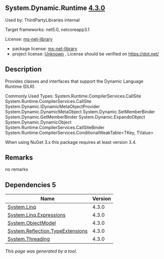System.Dynamic.Runtime [4.3.0](https://www.nuget.org/packages/System.Dynamic.Runtime/4.3.0)
--------------------

Used by: ThirdPartyLibraries internal

Target frameworks: net5.0, netcoreapp3.1

License: [ms-net-library](../../../../licenses/ms-net-library) 

- package license: [ms-net-library](http://go.microsoft.com/fwlink/?LinkId=329770) 
- project license: [Unknown](https://dot.net/) , License should be verified on https://dot.net/

Description
-----------
Provides classes and interfaces that support the Dynamic Language Runtime (DLR).

Commonly Used Types:
System.Runtime.CompilerServices.CallSite
System.Runtime.CompilerServices.CallSite<T>
System.Dynamic.IDynamicMetaObjectProvider
System.Dynamic.DynamicMetaObject
System.Dynamic.SetMemberBinder
System.Dynamic.GetMemberBinder
System.Dynamic.ExpandoObject
System.Dynamic.DynamicObject
System.Runtime.CompilerServices.CallSiteBinder
System.Runtime.CompilerServices.ConditionalWeakTable<TKey, TValue>
 
When using NuGet 3.x this package requires at least version 3.4.

Remarks
-----------
no remarks


Dependencies 5
-----------

|Name|Version|
|----------|:----|
|[System.Linq](../../../../packages/nuget.org/system.linq/4.3.0)|4.3.0|
|[System.Linq.Expressions](../../../../packages/nuget.org/system.linq.expressions/4.3.0)|4.3.0|
|[System.ObjectModel](../../../../packages/nuget.org/system.objectmodel/4.3.0)|4.3.0|
|[System.Reflection.TypeExtensions](../../../../packages/nuget.org/system.reflection.typeextensions/4.3.0)|4.3.0|
|[System.Threading](../../../../packages/nuget.org/system.threading/4.3.0)|4.3.0|

*This page was generated by a tool.*